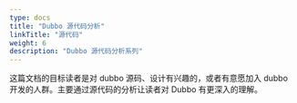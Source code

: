 ```yaml
---
type: docs
title: "Dubbo 源代码分析"
linkTitle: "源代码"
weight: 6
description: "Dubbo 源代码分析系列"
---
```


这篇文档的目标读者是对 dubbo 源码、设计有兴趣的，或者有意愿加入 dubbo 开发的人群。主要通过源代码的分析让读者对 Dubbo 有更深入的理解。

